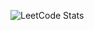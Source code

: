 ![LeetCode Stats](https://leetcode.card.workers.dev/prashantghi8?theme=auto&font=baloo&extension=activity)
